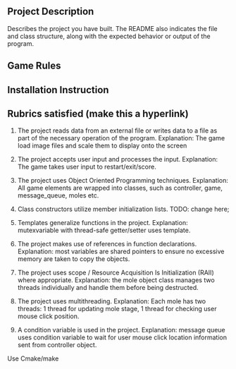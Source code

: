 ## Project Description
Describes the project you have built.
The README also indicates the file and class structure, along with the expected behavior or output of the program.

## Game Rules


## Installation Instruction




## Rubrics satisfied (make this a hyperlink)

1. The project reads data from an external file or writes data to a file as part of the necessary operation of the program.
Explanation: The game load image files and scale them to display onto the screen

2. The project accepts user input and processes the input.
Explanation: The game takes user input to restart/exit/score.

3. The project uses Object Oriented Programming techniques.
Explanation: All game elements are wrapped into classes, such as controller, game, message_queue, moles etc.

4. Class constructors utilize member initialization lists.
TODO: change here; 

5. Templates generalize functions in the project.
Explanation: mutexvariable with thread-safe getter/setter uses template.

6. The project makes use of references in function declarations.
Explanation: most variables are shared pointers to ensure no excessive memory are taken to copy the objects.

7. The project uses scope / Resource Acquisition Is Initialization (RAII) where appropriate.
Explanation: the mole object class manages two threads individually and handle them before being destructed.

8. The project uses multithreading.
Explanation: Each mole has two threads: 1 thread for updating mole stage, 1 thread for checking user mouse click position.

9. A condition variable is used in the project.
Explanation: message queue uses condition variable to wait for user mouse click location information sent from controller object.






Use Cmake/make 